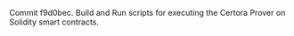 Commit f9d0bec.                    Build and Run scripts for executing the Certora Prover on Solidity smart contracts.